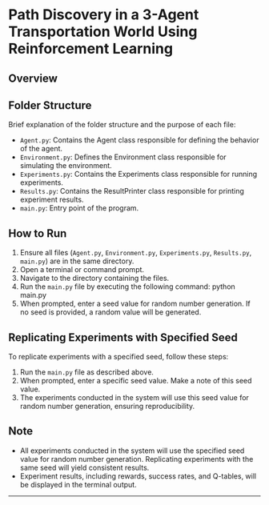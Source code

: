 # Path Discovery in a 3-Agent Transportation World Using Reinforcement Learning 


## Overview


## Folder Structure

Brief explanation of the folder structure and the purpose of each file:
- `Agent.py`: Contains the Agent class responsible for defining the behavior of the agent.
- `Environment.py`: Defines the Environment class responsible for simulating the environment.
- `Experiments.py`: Contains the Experiments class responsible for running experiments.
- `Results.py`: Contains the ResultPrinter class responsible for printing experiment results.
- `main.py`: Entry point of the program.

## How to Run

1. Ensure all files (`Agent.py`, `Environment.py`, `Experiments.py`, `Results.py`, `main.py`) are in the same directory.
2. Open a terminal or command prompt.
3. Navigate to the directory containing the files.
4. Run the `main.py` file by executing the following command: python main.py
5. When prompted, enter a seed value for random number generation. If no seed is provided, a random value will be generated.


## Replicating Experiments with Specified Seed

To replicate experiments with a specified seed, follow these steps:
1. Run the `main.py` file as described above.
2. When prompted, enter a specific seed value. Make a note of this seed value.
3. The experiments conducted in the system will use this seed value for random number generation, ensuring reproducibility.

## Note

- All experiments conducted in the system will use the specified seed value for random number generation. Replicating experiments with the same seed will yield consistent results.
- Experiment results, including rewards, success rates, and Q-tables, will be displayed in the terminal output.




---